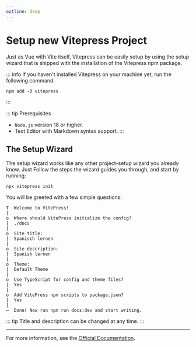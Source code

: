 ```yaml
---
outline: deep
---
```


# Setup new Vitepress Project

Just as Vue with Vite itself, Vitepress can be easily setup by using the setup wizard that is shipped with
the installation of the Vitepress npm package.


::: info
If you haven't installed Vitepress on your machine yet, run the following command.

```console
npm add -D vitepress
```
:::

::: tip Prerequisites
-  `Node.js` version 18 or higher.
- Text Editor with Markdown syntax support.
:::

## The Setup Wizard
The setup wizard works like any other project-setup wizard you already know. Just Follow the steps the wizard
guides you through, and start by running:

```console
npx vitepress init
```

You will be greeted with a few simple questions:

```console
T  Welcome to VitePress!
|
o  Where should VitePress initialize the config?
|  ./docs
|
o  Site title:
|  Spanisch lernen
|
o  Site description:
|  Spanish lernen
|
o  Theme:
|  Default Theme
|
o  Use TypeScript for config and theme files?
|  Yes
|
o  Add VitePress npm scripts to package.json?
|  Yes
|
—  Done! Now run npm run docs:dev and start writing.
```

::: tip
Title and description can be changed at any time.
:::

___

For more information, see the [Official Documentation](https://vitepress.dev/guide/getting-started).
